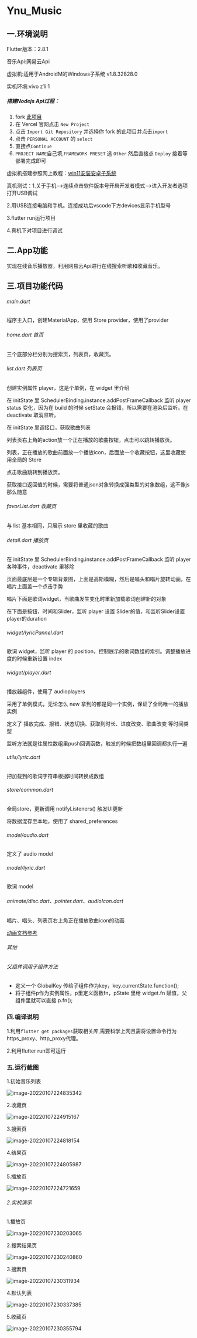 # Ynu_Music

## 一.环境说明

Flutter版本：2.8.1

音乐Api:网易云Api

虚拟机:适用于AndroidM的Windows子系统 v1.8.32828.0

实机环境:vivo z1i
1
##### 	搭建Nodejs Api过程：

1. fork [此项目](https://github.com/Binaryify/NeteaseCloudMusicApi)
2. 在 Vercel 官网点击 `New Project`
3. 点击 `Import Git Repository` 并选择你 fork 的此项目并点击`import`
4. 点击 `PERSONAL ACCOUNT` 的 `select`
5. 直接点`Continue`
6. `PROJECT NAME`自己填,`FRAMEWORK PRESET` 选 `Other` 然后直接点 `Deploy` 接着等部署完成即可

虚拟机搭建参照网上教程：[win11安装安卓子系统](https://blog.csdn.net/Lloveyy/article/details/121083125?spm=1001.2101.3001.6650.1&utm_medium=distribute.pc_relevant.none-task-blog-2%7Edefault%7EBlogCommendFromBaidu%7Edefault-1.queryctr&depth_1-utm_source=distribute.pc_relevant.none-task-blog-2%7Edefault%7EBlogCommendFromBaidu%7Edefault-1.queryctr&utm_relevant_index=2)

真机测试：1.关于手机-->连续点击软件版本号开启开发者模式-->进入开发者选项打开USB调试

2.用USB连接电脑和手机。连接成功后vscode下方devices显示手机型号

3.flutter run运行项目

4.真机下对项目进行调试


## 二.App功能

实现在线音乐播放器，利用网易云Api进行在线搜索听歌和收藏音乐。

## 三.项目功能代码

###### main.dart

程序主入口，创建MaterialApp，使用 Store provider，使用了provider

###### home.dart  首页

三个底部分栏分别为搜索页，列表页，收藏页。

###### list.dart 列表页

创建实例属性 player，这是个单例，在 widget 里介绍

在 initState 里 SchedulerBinding.instance.addPostFrameCallback 监听 player status 变化，因为在 build 的时候 setState 会报错，所以需要在渲染后监听。在 deactivate 取消监听。

在 initState 里调接口，获取歌曲列表

列表页右上角的action放一个正在播放的歌曲按钮，点击可以跳转播放页。

列表，正在播放的歌曲前面放一个播放icon，后面放一个收藏按钮，这里收藏使用全局的 Store

点击歌曲跳转到播放页。

获取接口返回值的时候，需要将普通json对象转换成强类型的对象数组，这不像js那么随意

###### favorList.dart  收藏页

与 list 基本相同，只展示 store 里收藏的歌曲

###### detail.dart 播放页

在 initState 里 SchedulerBinding.instance.addPostFrameCallback 监听 player 各种事件，deactivate 里移除

页面最底层是一个专辑背景图，上面是高斯模糊，然后是唱头和唱片旋转动画，在唱片上面盖一个点击手势

唱片下面是歌词widget，当歌曲发生变化时重新加载歌词创建新的对象

在下面是按钮，时间和Slider，监听 player 设置 Slider的值，和监听Slider设置player的duration

###### widget/lyricPannel.dart

 歌词 widget，监听 player 的 position，控制展示的歌词数组的索引。调整播放进度的时候重新设置 index

###### widget/player.dart

播放器组件，使用了 audioplayers

采用了单例模式，无论怎么 new 拿到的都是同一个实例，保证了全局唯一的播放实例

定义了 播放完成、报错、状态切换、获取到时长、进度改变、歌曲改变 等时间类型

监听方法就是往属性数组里push回调函数，触发的时候把数组里回调都执行一遍

###### utils/lyric.dart

把加载到的歌词字符串根据时间转换成数组

###### store/common.dart

全局store，更新调用 notifyListeners() 触发UI更新

将数据混存至本地，使用了 shared_preferences

###### model/audio.dart

定义了 audio model

###### model/lyric.dart

歌词 model

###### animate/disc.dart、pointer.dart、audioIcon.dart

唱片、唱头、列表页右上角正在播放歌曲icon的动画

[动画文档参考](https://book.flutterchina.club/chapter9/)

###### 其他

###### 父组件调用子组件方法
- 定义一个 GlobalKey 传给子组件作为key，key.currentState.function();
- 将子组件p作为实例属性，p里定义函数fn，pState 里给 widget.fn 赋值，父组件里就可以直接 p.fn();

### 四.编译说明

1.利用`flutter get packages`获取相关库,需要科学上网且需将设置命令行为https_proxy、http_proxy代理。

2.利用flutter run即可运行

### 五.运行截图

1.初始音乐列表

![image-20220107224835342](https://raw.githubusercontent.com/2-final-assigment/final-assigment-2/master/readme-images/image-20220107224835342.png)

2.收藏页

![image-20220107224915167](https://raw.githubusercontent.com/2-final-assigment/final-assigment-2/master/readme-images/image-20220107224915167.png)

3.搜索页

![image-20220107224818154](https://raw.githubusercontent.com/2-final-assigment/final-assigment-2/master/readme-images/image-20220107224818154.png)

4.结果页

![image-20220107224805987](https://raw.githubusercontent.com/2-final-assigment/final-assigment-2/master/readme-images/image-20220107224805987.png)

5.播放页

![image-20220107224721659](https://raw.githubusercontent.com/2-final-assigment/final-assigment-2/master/readme-images/image-20220107224721659.png)

###### 2.实机演示

1.播放页

![image-20220107230203065](https://raw.githubusercontent.com/2-final-assigment/final-assigment-2/master/readme-images/image-20220107230203065.png)

2.搜索结果页

![image-20220107230240860](https://raw.githubusercontent.com/2-final-assigment/final-assigment-2/master/readme-images/image-20220107230240860.png)

3.搜索页

![image-20220107230311934](https://raw.githubusercontent.com/2-final-assigment/final-assigment-2/master/readme-images/image-20220107230311934.png)

4.默认列表

![image-20220107230337385](https://raw.githubusercontent.com/2-final-assigment/final-assigment-2/master/readme-images/image-20220107230337385.png)

5.收藏页

![image-20220107230355794](https://raw.githubusercontent.com/2-final-assigment/final-assigment-2/master/readme-images/image-20220107230355794.png)
